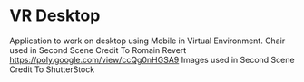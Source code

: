 # VR Desktop
Application to work on desktop using Mobile in Virtual Environment.
Chair used in Second Scene Credit To Romain Revert https://poly.google.com/view/ccQg0nHGSA9
Images used in Second Scene Credit To ShutterStock